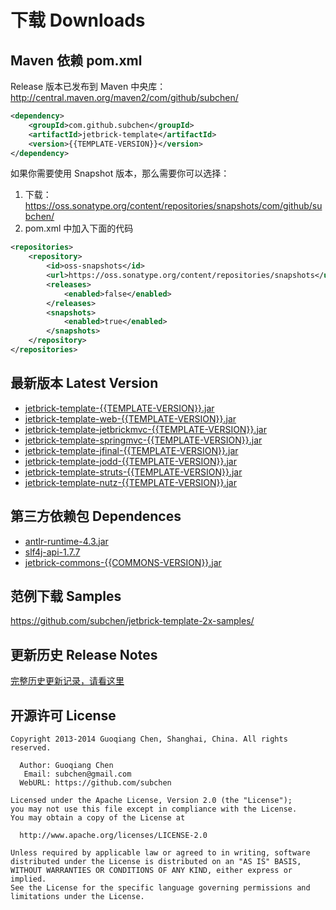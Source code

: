 下载 Downloads
=================


Maven 依赖 pom.xml
---------------------------------------

Release 版本已发布到 Maven 中央库： http://central.maven.org/maven2/com/github/subchen/

```xml
<dependency>
    <groupId>com.github.subchen</groupId>
    <artifactId>jetbrick-template</artifactId>
    <version>{{TEMPLATE-VERSION}}</version>
</dependency>
```

如果你需要使用 Snapshot 版本，那么需要你可以选择：

1. 下载： https://oss.sonatype.org/content/repositories/snapshots/com/github/subchen/
2. pom.xml 中加入下面的代码

```xml
<repositories>
    <repository>
        <id>oss-snapshots</id>
        <url>https://oss.sonatype.org/content/repositories/snapshots</url>
        <releases>
            <enabled>false</enabled>
        </releases>
        <snapshots>
            <enabled>true</enabled>
        </snapshots>
    </repository>
</repositories>
```


最新版本 Latest Version
---------------------------------------

* [jetbrick-template-{{TEMPLATE-VERSION}}.jar](http://search.maven.org/remotecontent?filepath=com/github/subchen/jetbrick-template/{{TEMPLATE-VERSION}}/jetbrick-template-{{TEMPLATE-VERSION}}.jar)
* [jetbrick-template-web-{{TEMPLATE-VERSION}}.jar](http://search.maven.org/remotecontent?filepath=com/github/subchen/jetbrick-template-web/{{TEMPLATE-VERSION}}/jetbrick-template-web-{{TEMPLATE-VERSION}}.jar)
* [jetbrick-template-jetbrickmvc-{{TEMPLATE-VERSION}}.jar](http://search.maven.org/remotecontent?filepath=com/github/subchen/jetbrick-template-jetbrickmvc/{{TEMPLATE-VERSION}}/jetbrick-template-jetbrickmvc-{{TEMPLATE-VERSION}}.jar)
* [jetbrick-template-springmvc-{{TEMPLATE-VERSION}}.jar](http://search.maven.org/remotecontent?filepath=com/github/subchen/jetbrick-template-springmvc/{{TEMPLATE-VERSION}}/jetbrick-template-springmvc-{{TEMPLATE-VERSION}}.jar)
* [jetbrick-template-jfinal-{{TEMPLATE-VERSION}}.jar](http://search.maven.org/remotecontent?filepath=com/github/subchen/jetbrick-template-jfinal/{{TEMPLATE-VERSION}}/jetbrick-template-jfinal-{{TEMPLATE-VERSION}}.jar)
* [jetbrick-template-jodd-{{TEMPLATE-VERSION}}.jar](http://search.maven.org/remotecontent?filepath=com/github/subchen/jetbrick-template-jodd/{{TEMPLATE-VERSION}}/jetbrick-template-jodd-{{TEMPLATE-VERSION}}.jar)
* [jetbrick-template-struts-{{TEMPLATE-VERSION}}.jar](http://search.maven.org/remotecontent?filepath=com/github/subchen/jetbrick-template-struts/{{TEMPLATE-VERSION}}/jetbrick-template-struts-{{TEMPLATE-VERSION}}.jar)
* [jetbrick-template-nutz-{{TEMPLATE-VERSION}}.jar](http://search.maven.org/remotecontent?filepath=com/github/subchen/jetbrick-template-nutz/{{TEMPLATE-VERSION}}/jetbrick-template-nutz-{{TEMPLATE-VERSION}}.jar)


第三方依赖包 Dependences
---------------------------------------

* [antlr-runtime-4.3.jar](http://search.maven.org/remotecontent?filepath=org/antlr/antlr-runtime/4.3/antlr-runtime-4.3.jar)
* [slf4j-api-1.7.7](http://search.maven.org/remotecontent?filepath=org/slf4j/slf4j-api/1.7.7/slf4j-api-1.7.7.jar)
* [jetbrick-commons-{{COMMONS-VERSION}}.jar](http://search.maven.org/remotecontent?filepath=com/github/subchen/jetbrick-commons/{{COMMONS-VERSION}}/jetbrick-commons-{{COMMONS-VERSION}}.jar)


范例下载 Samples
---------------------------------------

https://github.com/subchen/jetbrick-template-2x-samples/


更新历史 Release Notes
---------------------------------------

[完整历史更新记录，请看这里](https://github.com/subchen/jetbrick-template-2x/releases)


开源许可 License
---------------------------------------

```
Copyright 2013-2014 Guoqiang Chen, Shanghai, China. All rights reserved.

  Author: Guoqiang Chen
   Email: subchen@gmail.com
  WebURL: https://github.com/subchen

Licensed under the Apache License, Version 2.0 (the "License");
you may not use this file except in compliance with the License.
You may obtain a copy of the License at

  http://www.apache.org/licenses/LICENSE-2.0

Unless required by applicable law or agreed to in writing, software
distributed under the License is distributed on an "AS IS" BASIS,
WITHOUT WARRANTIES OR CONDITIONS OF ANY KIND, either express or implied.
See the License for the specific language governing permissions and
limitations under the License.
```
